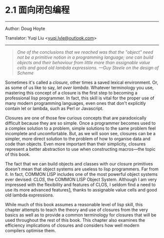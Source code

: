 # 2.1 面向闭包编程

---

Author: Doug Hoyte

Translator: Yuqi Liu <[yuqi.lyle@outlook.com](mailto:yuqi.lyle@outlook.com)>

---



> _One of the conclusions that we reached was that the "object" need not be a primitive notion in a programming language; one can build objects and their behaviour from little more than assignable value cells and good old lambda expressions. —Guy Steele on the design of Scheme_

Sometimes it's called a _closure_, other times a saved lexical environment. Or, as some of us like to say, _let over lambda_. Whatever terminology you use, mastering this concept of a closure is the first step to becoming a professional lisp programmer. In fact, this skill is vital for the proper use of many modern programming languages, even ones that don't explicitly contain let or lambda, such as Perl or Javascript.


Closures are one of those few curious concepts that are paradoxically difficult because they are so simple. Once a programmer becomes used to a complex solution to a problem, simple solutions to the same problem feel incomplete and uncomfortable. But, as we will soon see, closures can be a simpler, more direct solution to the problem of how to organise data and code than objects. Even more important than their simplicity, closures represent a better abstraction to use when constructing macros—the topic of this book.


The fact that we can build objects and classes with our closure primitives doesn't mean that object systems are useless to lisp programmers. Far from it. In fact, COMMON LISP includes one of the most powerful object systems ever devised: _CLOS_, the COMMON LISP Object System. Although I am very impressed with the flexibility and features of CLOS, I seldom find a need to use its more advanced features[1](https://letoverlambda.com/index.cl/guest/chap2.html#), thanks to assignable value cells and good old lambda expressions.


While much of this book assumes a reasonable level of lisp skill, this chapter attempts to teach the theory and use of closures from the very basics as well as to provide a common terminology for closures that will be used throughout the rest of this book. This chapter also examines the efficiency implications of closures and considers how well modern compilers optimise them.
